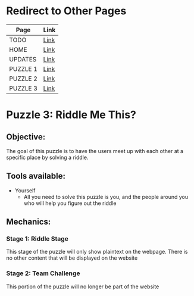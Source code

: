# Redirect to Other Pages
| Page         | Link                                                                                               |
|-----------|-------------------------------------------------------------------------------------------------------|
| TODO      | [Link](https://github.com/Youth-Ortigas/conquest-documentation/blob/master/docs/TODO.md)              |
| HOME      | [Link](https://github.com/Youth-Ortigas/conquest-documentation/blob/master/docs/homepage.md)          |
| UPDATES   | [Link](https://github.com/Youth-Ortigas/conquest-documentation/blob/master/docs/updates.md)           |
| PUZZLE 1  | [Link](https://github.com/Youth-Ortigas/conquest-documentation/blob/master/docs/puzzles/puzzle1.md)   |
| PUZZLE 2  | [Link](https://github.com/Youth-Ortigas/conquest-documentation/blob/master/docs/puzzles/puzzle2.md)   |
| PUZZLE 3  | [Link](https://github.com/Youth-Ortigas/conquest-documentation/blob/master/docs/puzzles/puzzle3.md)   |

# Puzzle 3: Riddle Me This?
## Objective:
The goal of this puzzle is to have the users meet up with each other at a specific place by solving a riddle.

## Tools available:
- Yourself
    - All you need to solve this puzzle is you, and the people around you who will help you figure out the riddle

## Mechanics:
### Stage 1: Riddle Stage
This stage of the puzzle will only show plaintext on the webpage.
There is no other content that will be displayed on the website


### Stage 2: Team Challenge
This portion of the puzzle will no longer be part of the website

